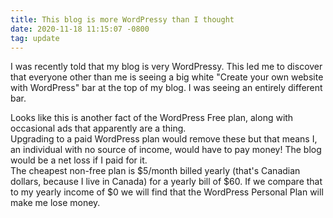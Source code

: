 ```yaml
---
title: This blog is more WordPressy than I thought
date: 2020-11-18 11:15:07 -0800
tag: update
---
```

I was recently told that my blog is very WordPressy. This led me to discover that everyone other than me is seeing a big white "Create your own website with WordPress" bar at the top of my blog. I was seeing an entirely different bar.

Looks like this is another fact of the WordPress Free plan, along with occasional ads that apparently are a thing.  
Upgrading to a paid WordPress plan would remove these but that means I, an individual with no source of income, would have to pay money! The blog would be a net loss if I paid for it.  
The cheapest non-free plan is $5/month billed yearly (that's Canadian dollars, because I live in Canada) for a yearly bill of $60. If we compare that to my yearly income of $0 we will find that the WordPress Personal Plan will make me lose money.
